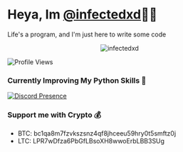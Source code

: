 # Heya, Im [@infectedxd](https://infectedxd.xyz)👋🏻
Life's a program, and I'm just here to write some code

<p align="center">
  <img src="infected.gif" alt="infectedxd">
</p>

![Profile Views](https://komarev.com/ghpvc/?username=infectedxd&color=blueviolet)

### Currently Improving My Python Skills 🐍

[![Discord Presence](https://lanyard.cnrad.dev/api/1127377098647023758?showDisplayName=true&idleMessage=sextinn)](https://discord.com/users/1127377098647023758)

### Support me with Crypto 💰
- BTC: bc1qa8m7fzvkszsnz4qf8jhceeu59hry0t5smftz0j
- LTC: LPR7wDfza6PbGfLBsoXH8wwoErbLBB3SUg